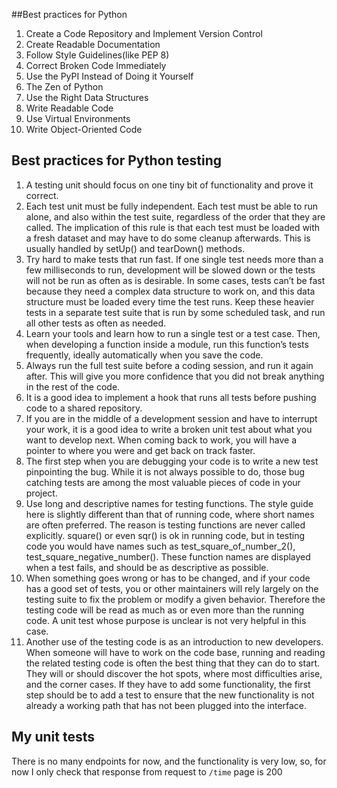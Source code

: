 ##Best practices for Python

1. Create a Code Repository and Implement Version Control
2. Create Readable Documentation
3. Follow Style Guidelines(like PEP 8)
4. Correct Broken Code Immediately
5. Use the PyPI Instead of Doing it Yourself
6. The Zen of Python
7. Use the Right Data Structures
8. Write Readable Code
9. Use Virtual Environments
10. Write Object-Oriented Code

## Best practices for Python testing
1. A testing unit should focus on one tiny bit of functionality and prove it correct.
2. Each test unit must be fully independent. Each test must be able to run alone, and also within the test suite, regardless of the order that they are called. The implication of this rule is that each test must be loaded with a fresh dataset and may have to do some cleanup afterwards. This is usually handled by setUp() and tearDown() methods.
3. Try hard to make tests that run fast. If one single test needs more than a few milliseconds to run, development will be slowed down or the tests will not be run as often as is desirable. In some cases, tests can’t be fast because they need a complex data structure to work on, and this data structure must be loaded every time the test runs. Keep these heavier tests in a separate test suite that is run by some scheduled task, and run all other tests as often as needed.
4. Learn your tools and learn how to run a single test or a test case. Then, when developing a function inside a module, run this function’s tests frequently, ideally automatically when you save the code.
5. Always run the full test suite before a coding session, and run it again after. This will give you more confidence that you did not break anything in the rest of the code.
6. It is a good idea to implement a hook that runs all tests before pushing code to a shared repository.
7. If you are in the middle of a development session and have to interrupt your work, it is a good idea to write a broken unit test about what you want to develop next. When coming back to work, you will have a pointer to where you were and get back on track faster.
8. The first step when you are debugging your code is to write a new test pinpointing the bug. While it is not always possible to do, those bug catching tests are among the most valuable pieces of code in your project.
9. Use long and descriptive names for testing functions. The style guide here is slightly different than that of running code, where short names are often preferred. The reason is testing functions are never called explicitly. square() or even sqr() is ok in running code, but in testing code you would have names such as test_square_of_number_2(), test_square_negative_number(). These function names are displayed when a test fails, and should be as descriptive as possible.
10. When something goes wrong or has to be changed, and if your code has a good set of tests, you or other maintainers will rely largely on the testing suite to fix the problem or modify a given behavior. Therefore the testing code will be read as much as or even more than the running code. A unit test whose purpose is unclear is not very helpful in this case.
11. Another use of the testing code is as an introduction to new developers. When someone will have to work on the code base, running and reading the related testing code is often the best thing that they can do to start. They will or should discover the hot spots, where most difficulties arise, and the corner cases. If they have to add some functionality, the first step should be to add a test to ensure that the new functionality is not already a working path that has not been plugged into the interface.

## My unit tests
There is no many endpoints for now, and the functionality is very low, so, for now I only check that response from request to `/time` page is 200